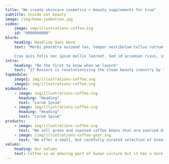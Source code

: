 ```yaml
---
title: "We create skincare cosmetics + beauty supplements for true"
subtitle: Inside out beauty
image: /img/home-jumbotron.jpg
video:
    image: img/illustrations-coffee.svg
    id: "0000000000"
blurb:
    heading: Headline Goes Here
    text: "Morbi pharetra euismod leo, tempor vestibulum tellus rutrum ut. Mauris semper, nisl id tristique cursus, diam odio consequat arcu, a euismod massa felis sed neque. In maximus turpis et justo egestas facilisis. Sed ac tincidunt nunc, eget vestibulum sapien. Pellentesque habitant morbi tristique senectus et netus et malesuada fames ac turpis egestas. Cras nec purus erat. Curabitur dapibus turpis non vestibulum rutrum. Morbi arcu ex, tristique sit amet justo eget, ultricies placerat augue.

    Cras quis felis nec ipsum mollis laoreet. Sed id accumsan risus, in convallis purus. Donec id ultricies lorem, non dapibus sapien. Donec et accumsan velit. Donec viverra velit quis elit maximus euismod. Pellentesque habitant morbi tristique senectus et netus et malesuada fames ac turpis egestas. Donec semper enim id metus ultricies congue."
intro:
    heading: "Be the first to know when we launch"
    text: "27 Rosiers is revolutionizing the clean beauty industry by linking inside and out beauty to maximize healthy-looking skin from the inside out so that you not only look great but feel great too."
topmodule:
    image1: img/illustrations-coffee.svg
    image2: img/illustrations-coffee.svg
midmodule:
    - image: img/illustrations-coffee.svg
      heading: "Heading"
      text: "Lorum Ipsum"
    - image: img/illustrations-coffee.svg
      heading: "Heading"
      text: "Lorum Ipsum"
products:
    - image: img/illustrations-coffee.svg
      text: "We sell green and roasted coffee beans that are sourced directly from independent farmers and farm cooperatives. We’re proud to offer a variety of coffee beans grown with great care for the environment and local communities. Check our post or contact us directly for current availability."
    - image: /img/illustrations-coffee-gear.svg
      text: "We offer a small, but carefully curated selection of brewing gear and tools for every taste and experience level. No matter if you roast your own beans or just bought your first french press, you’ll find a gadget to fall in love with in our shop."
values:
    heading: Our values
    text: Coffee is an amazing part of human culture but it has a dark side too – one of colonialism and mindless abuse of natural resources and human lives. We want to turn this around and return the coffee trade to the drink’s exhilarating, empowering and unifying nature.
---
```


